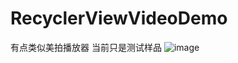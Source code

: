 # RecyclerViewVideoDemo
有点类似美拍播放器
当前只是测试样品
![image](https://github.com/mengzhidaren/RecyclerViewVideoDemo/blob/master/gif/demo.gif) 
